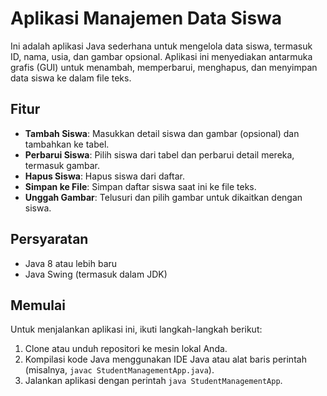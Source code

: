 # Aplikasi Manajemen Data Siswa

Ini adalah aplikasi Java sederhana untuk mengelola data siswa, termasuk ID, nama, usia, dan gambar opsional. Aplikasi ini menyediakan antarmuka grafis (GUI) untuk menambah, memperbarui, menghapus, dan menyimpan data siswa ke dalam file teks.

## Fitur

- **Tambah Siswa**: Masukkan detail siswa dan gambar (opsional) dan tambahkan ke tabel.
- **Perbarui Siswa**: Pilih siswa dari tabel dan perbarui detail mereka, termasuk gambar.
- **Hapus Siswa**: Hapus siswa dari daftar.
- **Simpan ke File**: Simpan daftar siswa saat ini ke file teks.
- **Unggah Gambar**: Telusuri dan pilih gambar untuk dikaitkan dengan siswa.

## Persyaratan

- Java 8 atau lebih baru
- Java Swing (termasuk dalam JDK)

## Memulai

Untuk menjalankan aplikasi ini, ikuti langkah-langkah berikut:

1. Clone atau unduh repositori ke mesin lokal Anda.
2. Kompilasi kode Java menggunakan IDE Java atau alat baris perintah (misalnya, `javac StudentManagementApp.java`).
3. Jalankan aplikasi dengan perintah `java StudentManagementApp`.